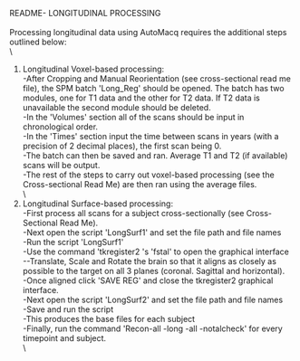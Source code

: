 README- LONGITUDINAL PROCESSING\
\
Processing longitudinal data using AutoMacq requires the additional steps outlined below:\
\
1) Longitudinal Voxel-based processing:\
-After Cropping and Manual Reorientation (see cross-sectional read me file), the SPM batch \'Long_Reg\' should be opened. The batch has two modules, one for T1 data and the other for T2 data. If T2 data is unavailable the second module should be deleted. \
-In the \'Volumes\' section all of the scans should be input in chronological order.\
-In the \'Times\' section input the time between scans in years (with a precision of 2 decimal places), the first scan being 0.\
-The batch can then be saved and ran. Average T1 and T2 (if available) scans will be output.\
-The rest of the steps to carry out voxel-based processing (see the Cross-sectional Read Me) are then ran using the average files.\
\
2) Longitudinal Surface-based processing:\
-First process all scans for a subject cross-sectionally (see Cross-Sectional Read Me). \
-Next open the script \'LongSurf1\' and set the file path and file names\
-Run the script \'LongSurf1\' \
-Use the command \'tkregister2 \'s <Subject> \'fstal\' to open the graphical interface\
--Translate, Scale and Rotate the brain so that it aligns as closely as possible to the target on all 3 planes (coronal. Sagittal and horizontal).\
-Once aligned click \'SAVE REG\' and close the tkregister2 graphical interface.\
-Next open the script \'LongSurf2\' and set the file path and file names\
-Save and run the script\
-This produces the base files for each subject\
-Finally, run the command \'Recon-all -long <timepoint> <Subject> -all -notalcheck\' for every timepoint and subject.\
\
